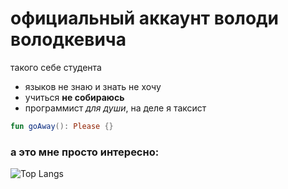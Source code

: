 
# официальный аккаунт володи володкевича
такого себе студента
- языков не знаю и знать не хочу
- учиться **не собираюсь**
- программист _для души_, на деле я таксист

```kotlin
fun goAway(): Please {}
```
### а это мне просто интересно:
![Top Langs](https://github-readme-stats.vercel.app/api/top-langs/?username=hhhannahmmmontana&show_icons=true&theme=radical&layout=compact)
